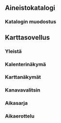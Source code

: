 ## Aineistokatalogi
### Katalogin muodostus

## Karttasovellus
### Yleistä
### Kalenterinäkymä
### Karttanäkymät
### Kanavavalitsin
### Aikasarja
### Aikaerottelu

